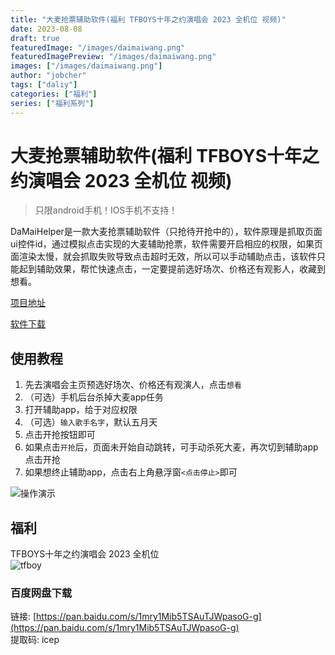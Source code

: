 ```yaml
---
title: "大麦抢票辅助软件(福利 TFBOYS十年之约演唱会 2023 全机位 视频)"
date: 2023-08-08
draft: true
featuredImage: "/images/daimaiwang.png"
featuredImagePreview: "/images/daimaiwang.png"
images: ["/images/daimaiwang.png"]
author: "jobcher"
tags: ["daliy"]
categories: ["福利"]
series: ["福利系列"]
---
```


# 大麦抢票辅助软件(福利 TFBOYS十年之约演唱会 2023 全机位 视频)
>只限android手机！IOS手机不支持！  
   
DaMaiHelper是一款大麦抢票辅助软件（只抢待开抢中的），软件原理是抓取页面ui控件id，通过模拟点击实现的大麦辅助抢票，软件需要开启相应的权限，如果页面渲染太慢，就会抓取失败导致点击超时无效，所以可以手动辅助点击，该软件只能起到辅助效果，帮忙快速点击，一定要提前选好场次、价格还有观影人，收藏到想看。  

[项目地址](https://github.com/jobcher/DaMaiHelper)  
  
[软件下载](https://www.pgyer.com/VTHAB7)  
   
## 使用教程
1. 先去演唱会主页预选好场次、价格还有观演人，点击`想看`
2. （可选）手机后台杀掉大麦app任务
3. 打开辅助app，给于对应权限
4. （可选）`输入歌手名字`，默认五月天
5. 点击开抢按钮即可
6. 如果点击`开抢`后，页面未开始自动跳转，可手动杀死大麦，再次切到辅助app点击开抢
7. 如果想终止辅助app，点击右上角悬浮窗`<点击停止>`即可  
  
![操作演示](/images/xkan.png)  
  
## 福利
TFBOYS十年之约演唱会 2023 全机位  
![tfboy](/images/tfboy.jpeg)  
### 百度网盘下载
链接: [https://pan.baidu.com/s/1mry1Mib5TSAuTJWpasoG-g](https://pan.baidu.com/s/1mry1Mib5TSAuTJWpasoG-g)  
提取码: icep  